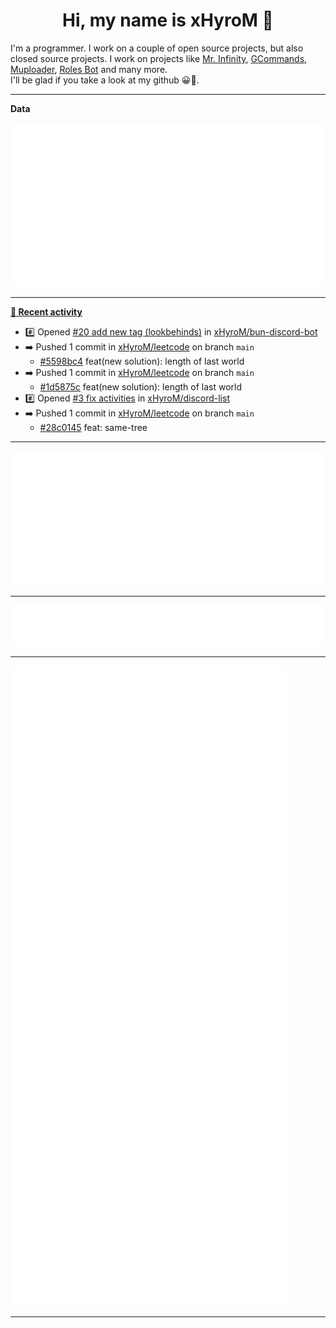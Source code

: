 <p align="center">
    <!-- <img src="https://avatars.githubusercontent.com/u/56601352" width="192" alt="hyro's pfp" /> -->
    <h1 align="center">Hi, my name is xHyroM 👋</h1>
</p>

I'm a programmer. I work on a couple of open source projects, but also closed source projects. I work on projects like [Mr. Infinity](https://discord.com/oauth2/authorize?client_id=720321585625694239&scope=bot%20applications.commands&permissions=8&redirect_uri=https://blobs.gq/imanager&prompt=consent&response_type=code), [GCommands](https://github.com/Garlic-Team/GCommands), [Muploader](https://github.com/xHyroM/Muploader), [Roles Bot](https://github.com/xHyroM/roles-bot) and many more.  
I'll be glad if you take a look at my github 😀👀.

___
**Data**

<img src="https://github.com/xHyroM/xHyroM/blob/master/.cache/base.svg">

___

**[📰 Recent activity](https://github.com/xHyroM)**
* #️⃣ Opened [#20 add new tag (lookbehinds)](https://github.com/xHyroM/bun-discord-bot/issues/20) in [xHyroM/bun-discord-bot](https://github.com/xHyroM/bun-discord-bot)
* ➡️ Pushed 1 commit in [xHyroM/leetcode](https://github.com/xHyroM/leetcode) on branch `main`
  * [#5598bc4](https://github.com/xHyroM/leetcode/commit/5598bc4) feat(new solution): length of last world
* ➡️ Pushed 1 commit in [xHyroM/leetcode](https://github.com/xHyroM/leetcode) on branch `main`
  * [#1d5875c](https://github.com/xHyroM/leetcode/commit/1d5875c) feat(new solution): length of last world
* #️⃣ Opened [#3 fix activities](https://github.com/xHyroM/discord-list/issues/3) in [xHyroM/discord-list](https://github.com/xHyroM/discord-list)
* ➡️ Pushed 1 commit in [xHyroM/leetcode](https://github.com/xHyroM/leetcode) on branch `main`
  * [#28c0145](https://github.com/xHyroM/leetcode/commit/28c0145) feat: same-tree


___

<img src="https://github.com/xHyroM/xHyroM/blob/master/.cache/isocalendar.svg">

___

<img src="https://github.com/xHyroM/xHyroM/blob/master/.cache/languages.svg">

___

<img src="https://github.com/xHyroM/xHyroM/blob/master/.cache/achievements.svg">

___
